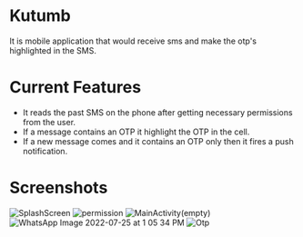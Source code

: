 # Kutumb
It is mobile application that would receive sms and make the otp's highlighted in the SMS.

# Current Features
* It reads the past SMS on the phone after getting necessary permissions from the user.
* If a message contains an OTP it highlight the OTP in the cell.
* If a new message comes and it contains an OTP only then it fires a push notification.


# Screenshots

![SplashScreen](https://user-images.githubusercontent.com/84356050/180723844-f9f52e1f-39e4-48fe-b135-cc565b79cc57.jpeg)
![permission](https://user-images.githubusercontent.com/84356050/180724337-7569787b-150d-430f-b1f9-4da498e2021a.jpeg)
![MainActivity(empty)](https://user-images.githubusercontent.com/84356050/180724482-8839c97b-231a-47ae-acd8-ea2d7785e474.jpeg)
![WhatsApp Image 2022-07-25 at 1 05 34 PM](https://user-images.githubusercontent.com/84356050/180724585-6afb32a4-ea16-469c-b7a7-eab529f462ae.jpeg)
![Otp](https://user-images.githubusercontent.com/84356050/180724716-7eda11ef-c758-4711-a285-36877471d8cc.jpeg)


